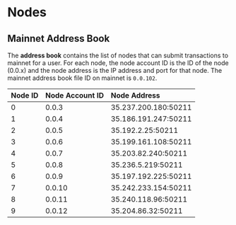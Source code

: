 # Nodes

## Mainnet Address Book

The **address book** contains the list of nodes that can submit transactions to mainnet for a user. For each node, the node account ID is the ID of the node \(0.0.x\) and the node address is the IP address and port for that node. The mainnet address book file ID on mainnet is `0.0.102`.

| Node ID | Node Account ID | Node Address |
| :--- | :--- | :--- |
| 0 | 0.0.3 | 35.237.200.180:50211 |
| 1 | 0.0.4 | 35.186.191.247:50211 |
| 2 | 0.0.5 | 35.192.2.25:50211 |
| 3 | 0.0.6 | 35.199.161.108:50211 |
| 4 | 0.0.7 | 35.203.82.240:50211 |
| 5 | 0.0.8 | 35.236.5.219:50211 |
| 6 | 0.0.9 | 35.197.192.225:50211 |
| 7 | 0.0.10 | 35.242.233.154:50211 |
| 8 | 0.0.11 | 35.240.118.96:50211 |
| 9 | 0.0.12 | 35.204.86.32:50211 |


